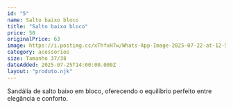 ```yaml
---
id: "5"
name: Salto baixo bloco
title: "Salto baixo bloco"
price: 50
originalPrice: 63
image: https://i.postimg.cc/xThfxH7w/Whats-App-Image-2025-07-22-at-12-58-07.jpg
category: acessorios
size: Tamanho 37/38
dateAdded: 2025-07-25T14:00:00.000Z
layout: "produto.njk"
---
```


Sandália de salto baixo em bloco, oferecendo o equilíbrio perfeito entre elegância e conforto.